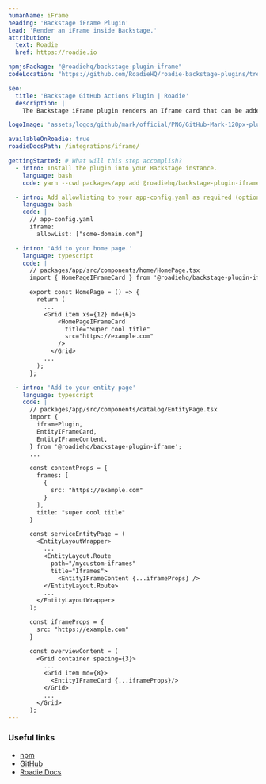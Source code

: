 ```yaml
---
humanName: iFrame
heading: 'Backstage iFrame Plugin'
lead: 'Render an iFrame inside Backstage.'
attribution:
  text: Roadie
  href: https://roadie.io

npmjsPackage: "@roadiehq/backstage-plugin-iframe"
codeLocation: "https://github.com/RoadieHQ/roadie-backstage-plugins/tree/main/plugins/frontend/backstage-plugin-iframe"

seo:
  title: 'Backstage GitHub Actions Plugin | Roadie'
  description: |
    The Backstage iFrame plugin renders an Iframe card that can be added to a component/homepage.

logoImage: 'assets/logos/github/mark/official/PNG/GitHub-Mark-120px-plus.webp'

availableOnRoadie: true
roadieDocsPath: /integrations/iframe/

gettingStarted: # What will this step accomplish?
  - intro: Install the plugin into your Backstage instance.
    language: bash
    code: yarn --cwd packages/app add @roadiehq/backstage-plugin-iframe

  - intro: Add allowlisting to your app-config.yaml as required (optional).
    language: bash
    code: |
      // app-config.yaml
      iframe:
        allowList: ["some-domain.com"]

  - intro: 'Add to your home page.'
    language: typescript
    code: |
      // packages/app/src/components/home/HomePage.tsx
      import { HomePageIFrameCard } from '@roadiehq/backstage-plugin-iframe';

      export const HomePage = () => {
        return (
          ...
          <Grid item xs={12} md={6}>
              <HomePageIFrameCard
                title="Super cool title"
                src="https://example.com"
              />
            </Grid>
          ...
        );
      };

  - intro: 'Add to your entity page'
    language: typescript
    code: |
      // packages/app/src/components/catalog/EntityPage.tsx
      import {
        iframePlugin,
        EntityIFrameCard,
        EntityIFrameContent,
      } from '@roadiehq/backstage-plugin-iframe';
      ...

      const contentProps = {
        frames: [
          {
            src: "https://example.com"
          }
        ],
        title: "super cool title"
      }

      const serviceEntityPage = (
        <EntityLayoutWrapper>
          ...
          <EntityLayout.Route
            path="/mycustom-iframes"
            title="Iframes">
              <EntityIFrameContent {...iframeProps} />
          </EntityLayout.Route>
          ...
        </EntityLayoutWrapper>
      );

      const iframeProps = {
        src: "https://example.com"
      }

      const overviewContent = (
        <Grid container spacing={3}>
          ...
          <Grid item md={8}>
            <EntityIFrameCard {...iframeProps}/>
          </Grid>
          ...
        </Grid>
      );
---
```


### Useful links

- [npm](https://www.npmjs.com/package/@roadiehq/backstage-plugin-iframe)
- [GitHub](https://github.com/RoadieHQ/roadie-backstage-plugins/tree/main/plugins/frontend/backstage-plugin-iframe)
- [Roadie Docs](https://roadie.io/docs/integrations/iframe/)
